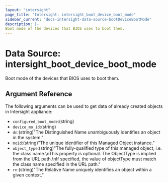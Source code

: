 ```yaml
---
layout: "intersight"
page_title: "Intersight: intersight_boot_device_boot_mode"
sidebar_current: "docs-intersight-data-source-bootDeviceBootMode"
description: |-
Boot mode of the devices that BIOS uses to boot them.
---
```


# Data Source: intersight_boot_device_boot_mode
Boot mode of the devices that BIOS uses to boot them.
## Argument Reference
The following arguments can be used to get data of already created objects in Intersight appliance:
* `configured_boot_mode`:(string)
* `device_mo_id`:(string)
* `dn`:(string)"The Distinguished Name unambiguously identifies an object in the system."
* `moid`:(string)"The unique identifier of this Managed Object instance."
* `object_type`:(string)"The fully-qualified type of this managed object, i.e. the class name.\nThis property is optional. The ObjectType is implied from the URL path.\nIf specified, the value of objectType must match the class name specified in the URL path."
* `rn`:(string)"The Relative Name uniquely identifies an object within a given context."
